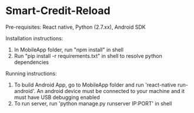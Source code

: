 # Smart-Credit-Reload

Pre-requisites:
React native, Python (2.7.xx), Android SDK

Installation instructions:
1. In MobileApp folder, run "npm install" in shell
2. Run "pip install -r requirements.txt" in shell to resolve python dependencies

Running instructions:
1. To build Android App, go to MobileApp folder and run 'react-native run-android'. An android device must be connected to your machine and it must have USB debugging enabled
2. To run server, run 'python manage.py runserver IP:PORT' in shell
